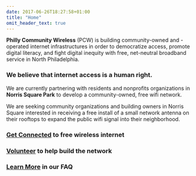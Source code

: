 ```yaml
---
date: 2017-06-26T18:27:58+01:00
title: "Home"
omit_header_text: true
---
```


**Philly Community Wireless** (PCW) is building community-owned and -operated internet infrastructures in order to democratize access, promote digital literacy, and fight digital inequity with free, net-neutral broadband service in North Philadelphia.

### We believe that internet access is a human right.

We are currently partnering with residents and nonprofits organizations in **Norris Square Park** to develop a community-owned, free wifi network.

We are seeking community organizations and building owners in Norris Square interested in receiving a free install of a small network antenna on their rooftops to expand the public wifi signal into their neighborhood.

### **[Get Connected](https://docs.google.com/forms/d/e/1FAIpQLSfjx0A9mFxMiXSb1jisgcHFHwTzktsuz4c36Ja1tVOQjjXzow/viewform)** to free wireless internet

### **[Volunteer](mailto:phillycommunitywireless@gmail.com)** to help build the network

### **[Learn More](en/faq.md)** in our FAQ
